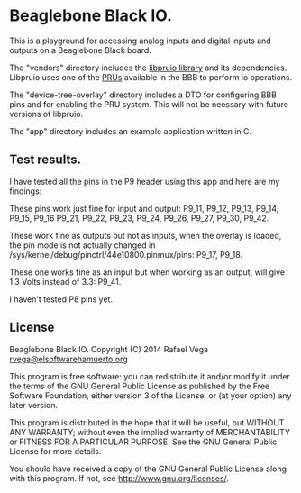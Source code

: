 # Beaglebone Black IO.

This is a playground for accessing analog inputs and digital inputs and outputs on a Beaglebone Black board.

The "vendors" directory includes the [libpruio library](http://www.freebasic.net/forum/viewtopic.php?f=14&t=22501) and its dependencies. Libpruio uses one of the [PRUs](https://github.com/beagleboard/am335x_pru_package/blob/master/Documentation/01-AM335x_PRU_ICSS_Overview.p) available in the BBB to perform io operations.

The "device-tree-overlay" directory includes a DTO for configuring BBB pins and for enabling the PRU system. This will not be neessary with future versions of libpruio.

The "app" directory includes an example application written in C.

## Test results.

I have tested all the pins in the P9 header using this app and here are my findings:

These pins work just fine for input and output: P9_11, P9_12, P9_13, P9_14, P9_15, P9_16 P9_21, P9_22, P9_23, P9_24, P9_26, P9_27, P9_30, P9_42.


These work fine as outputs but not as inputs, when the overlay is loaded, the pin mode is not actually changed in /sys/kernel/debug/pinctrl/44e10800.pinmux/pins: P9_17, P9_18.

These one works fine as an input but when working as an output, will give 1.3 Volts instead of 3.3: P9_41.

I haven't tested P8 pins yet.

## License

Beaglebone Black IO. 
Copyright (C) 2014 Rafael Vega <rvega@elsoftwarehamuerto.org>

This program is free software: you can redistribute it and/or modify it under the terms of the GNU General Public License as published by the Free Software Foundation, either version 3 of the License, or (at your option) any later version.

This program is distributed in the hope that it will be useful, but WITHOUT ANY WARRANTY; without even the implied warranty of MERCHANTABILITY or FITNESS FOR A PARTICULAR PURPOSE.  See the GNU General Public License for more details.

You should have received a copy of the GNU General Public License along with this program.  If not, see <http://www.gnu.org/licenses/>.
